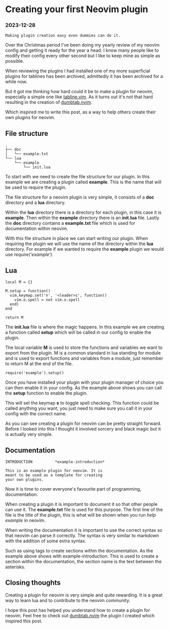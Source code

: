 # Creating your first Neovim plugin

### 2023-12-28

```
Making plugin creation easy even dummies can do it.
```

Over the Christmas period I've been doing my yearly review of my neovim config
and getting it ready for the year a head. I know many people like to modify
their config every other second but I like to keep mine as simple as possible.

When reviewing the plugins I had installed one of my more superficial plugins
for tablines has been archived, admittedly it has been archived for a while now.

But it got me thinking how hard could it be to make a plugin for neovim,
especially a simple one like
[tabline.vim](https://github.com/mkitt/tabline.vim).
As it turns out it's not that hard resulting in the creation of
[dumbtab.nvim](https://github.com/nathanberry97/dumbtab.nvim).

Which inspired me to write this post, as a way to help others create their own
plugins for neovim.

## File structure

```
.
├── doc
│   └── example.txt
└── lua
    └── example
        └── init.lua
```

To start with we need to create the file structure for our plugin. In this
example we are creating a plugin called **example**. This is the name that
will be used to require the plugin.

The file structure for a neovim plugin is very simple, it consists of a **doc**
directory and a **lua** directory.

Within the **lua** directory there is a directory for each plugin, in this case
it is **example**. Then within the **example** directory there is an
**init.lua** file.
Lastly the **doc** directory contains a **example.txt** file which is used for
documentation within neovim.

With this file structure in place we can start writing our plugin. When requiring
the plugin we will use the name of the directory within the **lua** directory.
For example if we wanted to require the **example** plugin we would use
_require('example')_.

## Lua

```
local M = {}

M.setup = function()
  vim.keymap.set('n', '<leader>s', function()
    vim.o.spell = not vim.o.spell
  end)
end

return M
```

The **init.lua** file is where the magic happens. In this example we are
creating a function called **setup** which will be called in our config to
enable the plugin.

The local variable **M** is used to store the functions and variables we want
to export from the plugin. M is a common standard in lua standing for module
and is used to export functions and variables from a module, just remember to
return M at the end of the file.

```
require('example').setup()
```

Once you have installed your plugin with your plugin manager of choice you can
then enable it in your config. As the example above shows you can call the
**setup** function to enable the plugin.

This will set the keymap **<leader>s** to toggle spell checking. This function
could be called anything you want, you just need to make sure you call it in
your config with the correct name.

As you can see creating a plugin for neovim can be pretty straight forward.
Before I looked into this I thought it involved sorcery and black magic but it
is actually very simple.

## Documentation

```
INTRODUCTION          *example-introduction*

This is an example plugin for neovim. It is
meant to be used as a template for creating
your own plugins.
```

Now it is time to cover everyone's favourite part of programming, documentation.

When creating a plugin it is important to document it so that other people can
use it. The **example.txt** file is used for this purpose. The first line of
the file is the title of the plugin, this is what will be shown when you run
_help example_ in neovim.

When writing the documentation it is important to use the correct syntax so
that neovim can parse it correctly. The syntax is very similar to markdown
with the addition of some extra syntax.

Such as using tags to create sections within the documentation. As the example
above shows with example-introduction. This is used to create a section within
the documentation, the section name is the text between the asterisks.

## Closing thoughts

Creating a plugin for neovim is very simple and quite rewarding. It is a great
way to learn lua and to contribute to the neovim community.

I hope this post has helped you understand how to create a plugin for neovim.
Feel free to check out
[dumbtab.nvim](https://github.com/nathanberry97/dumbtab.nvim)
the plugin I created which inspired this post.
